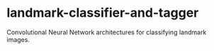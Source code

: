 # landmark-classifier-and-tagger
Convolutional Neural Network architectures for classifying landmark images.
